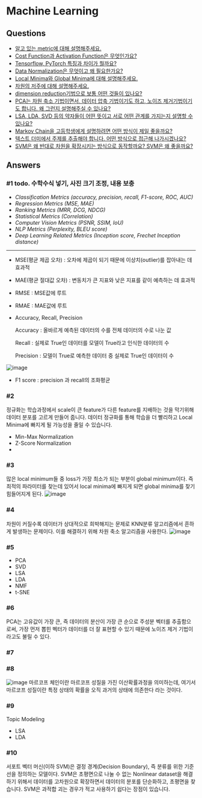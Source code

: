 # Machine Learning

## Questions  
* [알고 있는 metric에 대해 설명해주세요.](#1)  
* [Cost Function과 Activation Function은 무엇인가요?](#2)  
* [Tensorflow, PyTorch 특징과 차이가 뭘까요?](#3)  
* [Data Normalization은 무엇이고 왜 필요한가요?](#4)  
* [Local Minima와 Global Minima에 대해 설명해주세요.](#5)
* [차원의 저주에 대해 설명해주세요.](#6)
* [dimension reduction기법으로 보통 어떤 것들이 있나요?](#7)
* [PCA는 차원 축소 기법이면서, 데이터 압축 기법이기도 하고, 노이즈 제거기법이기도 합니다. 왜 그런지 설명해주실 수 있나요?](#8)
* [LSA, LDA, SVD 등의 약자들이 어떤 뜻이고 서로 어떤 관계를 가지는지 설명할 수 있나요?](#9)
* [Markov Chain을 고등학생에게 설명하려면 어떤 방식이 제일 좋을까요?](#10)
* [텍스트 더미에서 주제를 추출해야 합니다. 어떤 방식으로 접근해 나가시겠나요?](#11)
* [SVM은 왜 반대로 차원을 확장시키는 방식으로 동작할까요? SVM은 왜 좋을까요?](#12)

## Answers  
### #1 todo. 수학수식 넣기, 사진 크기 조정, 내용 보충
- *Classification Metrics (accuracy, precision, recall, F1-score, ROC, AUC)*
- *Regression Metrics (MSE, MAE)*
- *Ranking Metrics (MRR, DCG, NDCG)*
- *Statistical Metrics (Correlation)*
- *Computer Vision Metrics (PSNR, SSIM, IoU)*
- *NLP Metrics (Perplexity, BLEU score)*
- *Deep Learning Related Metrics (Inception score, Frechet Inception distance)*
---
- MSE(평균 제곱 오차) : 
  오차에 제곱이 되기 때문에 이상치(outlier)를 잡아내는 데 효과적
- MAE(평균 절대값 오차) : 
  변동치가 큰 지표와 낮은 지표를 같이 예측하는 데 효과적
- RMSE : MSE값에 루트
- RMAE : MAE값에 루트
- Accuracy, Recall, Precision

    Accuracy : 올바르게 예측된 데이터의 수를 전체 데이터의 수로 나눈 값

    Recall : 실제로 True인 데이터를 모델이 True라고 인식한 데이터의 수

    Precision : 모델이 True로 예측한 데이터 중 실제로 True인 데이터이 수

![image](https://user-images.githubusercontent.com/49435163/134614742-e666d846-18c3-4d6f-b21a-5b46d7a256ad.png)

- F1 score  :
  precision 과 recall의 조화평균

### #2
정규화는 학습과정에서 scale이 큰 feature가 다른 feature를 지배하는 것을 막기위해 데이터 분포를 고르게 만들어 줍니다. 데이터 정규화를 통해 학습을 더 빨리하고 Local Minima에 빠지게 될 가능성을 줄일 수 있습니다. 

- Min-Max Normalization
- Z-Score Normalization
- 
### #3
많은 local minimum들 중 loss가 가장 최소가 되는 부분이 global minimum이다. 즉 최적의 파라미터를 찾는데 있어서 local minima에 빠지게 되면 global minima를 찾기 힘들어지게 된다.
![image](https://user-images.githubusercontent.com/49435163/134620219-69dc81ba-9093-45ad-8456-f5f6bb58f3f8.png)


### #4
차원이 커질수록 데이터가 상대적으로 희박해지는 문제로 KNN분류 알고리즘에서 흔하게 발생하는 문제이다. 이를 해결하기 위해 차원 축소 알고리즘을 사용한다.
![image](https://user-images.githubusercontent.com/49435163/134620157-31a9c51c-4e08-4a2c-acfa-2e7fb2019361.png)


### #5  
- PCA
- SVD
- LSA
- LDA
- NMF
- t-SNE
### #6  
PCA는 고유값이 가장 큰, 즉 데이터의 분산이 가장 큰 순으로 주성분 벡터를 추출함으로써, 가장 먼저 뽑힌 벡터가 데이터를 더 잘 표현할 수 있기 때문에 노이즈 제거 기법이라고도 불릴 수 있다.
### #7  

### #8  
![image](https://sites.google.com/site/machlearnwiki/_/rsrc/1388728400812/RBM/markov-chain/markov%20chain%20picture.PNG?height=232&width=400)
마르코프 체인이란 마르코프 성질을 가진 이산확률과정을 의미하는데, 여기서 마르코프 성질이란 특정 상태의 확률을 오직 과거의 상태에 의존한다 라는 것이다. 

### #9  
Topic Modeling
- LSA
- LDA
  
### #10  
서포트 벡터 머신(이하 SVM)은 결정 경계(Decision Boundary), 즉 분류를 위한 기준 선을 정의하는 모델이다.
SVM은 초평면으로 나눌 수 없는 Nonlinear dataset을 해결하기 위해서 데이터를 고차원으로 확장하면서 데이터의 분포를 단순화하고, 초평면을 찾습니다.
SVM은 과적합 괴는 경우가 적고 사용하기 쉽다는 장점이 있습니다.
